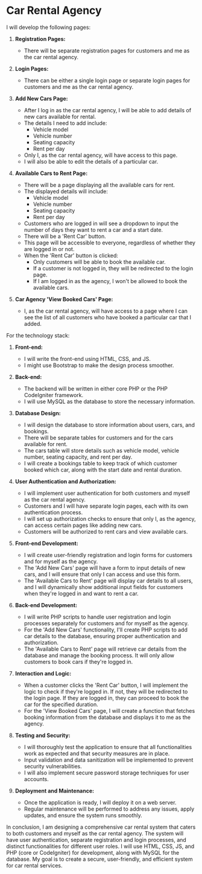 # Car Rental Agency

I will develop the following pages:

1. **Registration Pages:**
   - There will be separate registration pages for customers and me as the car rental agency.

2. **Login Pages:**
   - There can be either a single login page or separate login pages for customers and me as the car rental agency.

3. **Add New Cars Page:**
   - After I log in as the car rental agency, I will be able to add details of new cars available for rental.
   - The details I need to add include:
     - Vehicle model
     - Vehicle number
     - Seating capacity
     - Rent per day
   - Only I, as the car rental agency, will have access to this page.
   - I will also be able to edit the details of a particular car.

4. **Available Cars to Rent Page:**
   - There will be a page displaying all the available cars for rent.
   - The displayed details will include:
     - Vehicle model
     - Vehicle number
     - Seating capacity
     - Rent per day
   - Customers who are logged in will see a dropdown to input the number of days they want to rent a car and a start date.
   - There will be a 'Rent Car' button.
   - This page will be accessible to everyone, regardless of whether they are logged in or not.
   - When the 'Rent Car' button is clicked:
     - Only customers will be able to book the available car.
     - If a customer is not logged in, they will be redirected to the login page.
     - If I am logged in as the agency, I won't be allowed to book the available cars.

5. **Car Agency 'View Booked Cars' Page:**
   - I, as the car rental agency, will have access to a page where I can see the list of all customers who have booked a particular car that I added.

For the technology stack:

1. **Front-end:**
   - I will write the front-end using HTML, CSS, and JS.
   - I might use Bootstrap to make the design process smoother.

2. **Back-end:**
   - The backend will be written in either core PHP or the PHP CodeIgniter framework.
   - I will use MySQL as the database to store the necessary information.

3. **Database Design:**
   - I will design the database to store information about users, cars, and bookings.
   - There will be separate tables for customers and for the cars available for rent.
   - The cars table will store details such as vehicle model, vehicle number, seating capacity, and rent per day.
   - I will create a bookings table to keep track of which customer booked which car, along with the start date and rental duration.

4. **User Authentication and Authorization:**
   - I will implement user authentication for both customers and myself as the car rental agency.
   - Customers and I will have separate login pages, each with its own authentication process.
   - I will set up authorization checks to ensure that only I, as the agency, can access certain pages like adding new cars.
   - Customers will be authorized to rent cars and view available cars.

5. **Front-end Development:**
   - I will create user-friendly registration and login forms for customers and for myself as the agency.
   - The 'Add New Cars' page will have a form to input details of new cars, and I will ensure that only I can access and use this form.
   - The 'Available Cars to Rent' page will display car details to all users, and I will dynamically show additional input fields for customers when they're logged in and want to rent a car.

6. **Back-end Development:**
   - I will write PHP scripts to handle user registration and login processes separately for customers and for myself as the agency.
   - For the 'Add New Cars' functionality, I'll create PHP scripts to add car details to the database, ensuring proper authentication and authorization.
   - The 'Available Cars to Rent' page will retrieve car details from the database and manage the booking process. It will only allow customers to book cars if they're logged in.

7. **Interaction and Logic:**
   - When a customer clicks the 'Rent Car' button, I will implement the logic to check if they're logged in. If not, they will be redirected to the login page. If they are logged in, they can proceed to book the car for the specified duration.
   - For the 'View Booked Cars' page, I will create a function that fetches booking information from the database and displays it to me as the agency.

8. **Testing and Security:**
   - I will thoroughly test the application to ensure that all functionalities work as expected and that security measures are in place.
   - Input validation and data sanitization will be implemented to prevent security vulnerabilities.
   - I will also implement secure password storage techniques for user accounts.

9. **Deployment and Maintenance:**
   - Once the application is ready, I will deploy it on a web server.
   - Regular maintenance will be performed to address any issues, apply updates, and ensure the system runs smoothly.

In conclusion, I am designing a comprehensive car rental system that caters to both customers and myself as the car rental agency. The system will have user authentication, separate registration and login processes, and distinct functionalities for different user roles. I will use HTML, CSS, JS, and PHP (core or CodeIgniter) for development, along with MySQL for the database. My goal is to create a secure, user-friendly, and efficient system for car rental services.
